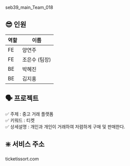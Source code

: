 seb39_main_Team_018

## 😎 인원

| 역할 | 이름          |
| ---- | ------------- |
| FE   | 양연주        |
| FE   | 조은수 (팀장) |
| BE   | 박혜진        |
| BE   | 김지홍        |

## 🗣 프로젝트

✅ 주제 : 중고 거래 플랫폼 <br>
✅ 키워드 : 티켓<br>
✅ 상세설명 : 개인과 개인이 거래하여 저렴하게 구매 및 판매한다.

## ❇️ 서비스 주소

ticketissort.com

